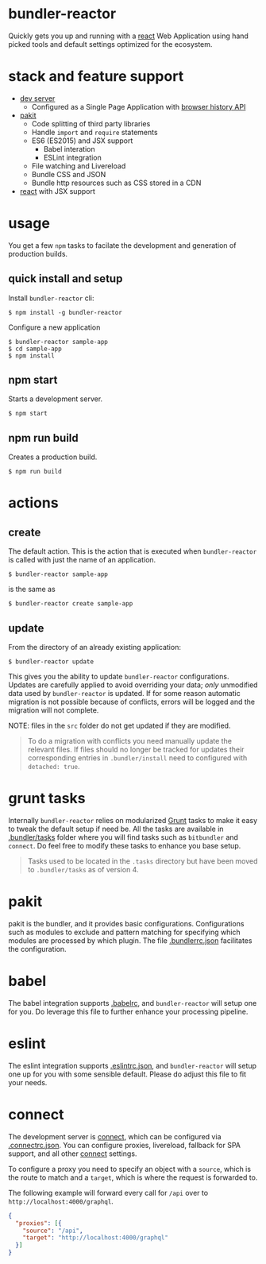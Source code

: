 # bundler-reactor

Quickly gets you up and running with a [react](https://facebook.github.io/react/) Web Application using hand picked tools and default settings optimized for the ecosystem.

# stack and feature support

- [dev server](https://github.com/gruntjs/grunt-contrib-connect)
  - Configured as a Single Page Application with [browser history API](https://github.com/bripkens/connect-history-api-fallback)
- [pakit](https://github.com/MiguelCastillo/pakit)
  - Code splitting of third party libraries
  - Handle `import` and `require` statements
  - ES6 (ES2015) and JSX support
    - Babel interation
    - ESLint integration
  - File watching and Livereload
  - Bundle CSS and JSON
  - Bundle http resources such as CSS stored in a CDN
- [react](https://facebook.github.io/react/) with JSX support


# usage

You get a few `npm` tasks to facilate the development and generation of production builds.


## quick install and setup

Install `bundler-reactor` cli:

```
$ npm install -g bundler-reactor
```

Configure a new application

```
$ bundler-reactor sample-app
$ cd sample-app
$ npm install
```


## npm start

Starts a development server.

```
$ npm start
```


## npm run build

Creates a production build.

```
$ npm run build
```


# actions

## create

The default action. This is the action that is executed when `bundler-reactor` is called with just the name of an application.

```
$ bundler-reactor sample-app
```

is the same as

```
$ bundler-reactor create sample-app
```

## update


From the directory of an already existing application:

```
$ bundler-reactor update
```

This gives you the ability to update `bundler-reactor` configurations. Updates are carefully applied to avoid overriding your data; *only* unmodified data used by `bundler-reactor` is updated. If for some reason automatic migration is not possible because of conflicts, errors will be logged and the migration will not complete.

NOTE: files in the `src` folder do not get updated if they are modified.

> To do a migration with conflicts you need manually update the relevant files. If files should no longer be tracked for updates their corresponding entries in `.bundler/install` need to configured with `detached: true`.


# grunt tasks

Internally `bundler-reactor` relies on modularized [Grunt](http://gruntjs.com/) tasks to make it easy to tweak the default setup if need be. All the tasks are available in [.bundler/tasks](https://github.com/MiguelCastillo/bundler-reactor/tree/master/template/base/.bundler/tasks) folder where you will find tasks such as `bitbundler` and `connect`. Do feel free to modify these tasks to enhance you base setup.

> Tasks used to be located in the `.tasks` directory but have been moved to `.bundler/tasks` as of version 4.

# pakit

pakit is the bundler, and it provides basic configurations. Configurations such as modules to exclude and pattern matching for specifying which modules are processed by which plugin. The file [.bundlerrc.json](https://github.com/MiguelCastillo/bundler-reactor/blob/master/template/base/.bundlerrc.json) facilitates the configuration.

# babel

The babel integration supports [.babelrc](http://babeljs.io/docs/usage/babelrc/), and `bundler-reactor` will setup one for you. Do leverage this file to further enhance your processing pipeline.

# eslint

The eslint integration supports [.eslintrc.json](http://eslint.org/docs/user-guide/configuring#configuration-file-formats), and `bundler-reactor` will setup one up for you with some sensible default. Please do adjust this file to fit your needs.

# connect

The development server is [connect](https://github.com/gruntjs/grunt-contrib-connect), which can be configured via [.connectrc.json](https://github.com/MiguelCastillo/bundler-reactor/blob/master/template/base/.connectrc.json). You can configure proxies, livereload, fallback for SPA support, and all other [connect](https://github.com/gruntjs/grunt-contrib-connect) settings.

To configure a proxy you need to specify an object with a `source`, which is the route to match and a `target`, which is where the request is forwarded to.

The following example will forward every call for `/api` over to `http://localhost:4000/graphql`.

``` json
{
  "proxies": [{
    "source": "/api",
    "target": "http://localhost:4000/graphql"
  }]
}
```
